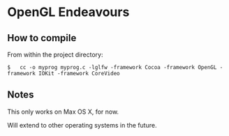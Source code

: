 OpenGL Endeavours
=================

How to compile
---------------

From within the project directory: 
```
$	cc -o myprog myprog.c -lglfw -framework Cocoa -framework OpenGL -framework IOKit -framework CoreVideo
```

Notes
------

This only works on Max OS X, for now.

Will extend to other operating systems in the future.
